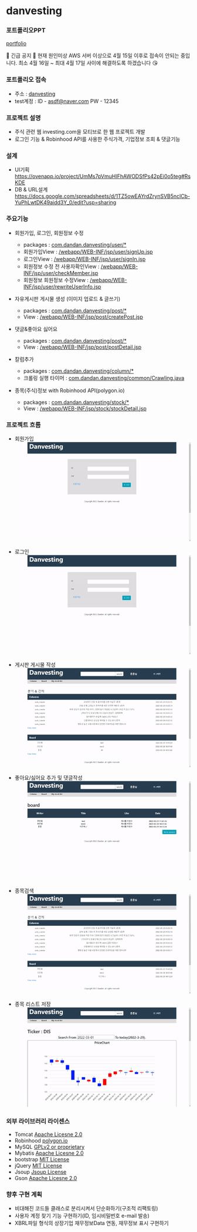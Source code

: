 # danvesting
### 포트폴리오PPT
[portfolio](portfolioPPT.pdf)

:loudspeaker: 긴급 공지 :loudspeaker:
현재 원인미상 AWS 서버 이상으로 4월 15일 이후로 접속이 안되는 중입니다.
최소 4월 16일 ~ 최대 4월 17일 사이에 해결하도록 하겠습니다 :kissing_heart:

### 포트폴리오 접속
* 주소 : [danvesting](http://www.dandandevelop.com:8080/main)
* test계정 : ID - asdf@naver.com  PW - 12345

### 프로젝트 설명
* 주식 관련 웹 investing.com을 모티브로 한 웹 프로젝트 개발
* 로그인 기능 & Robinhood API를 사용한 주식가격, 기업정보 조회 & 댓글기능

### 설계
* UI기획
  https://ovenapp.io/project/UmMs7pVmuHIFhAWODSfPs42pEi0o5teg#RsKDE
* DB & URL설계
  https://docs.google.com/spreadsheets/d/1TZ5owEAYrdZrynSVB5nclCb-YuPhLwtDK49aidd3Y_0/edit?usp=sharing
  
### 주요기능
* 회원가입, 로그인, 회원정보 수정
  * packages : [com.dandan.danvesting/user/*](https://github.com/HSNURcat/danvesting/tree/master/src/main/java/com/dandan/danvesting/user)
  * 회원가입View : [/webapp/WEB-INF/jsp/user/signUp.jsp](https://github.com/HSNURcat/danvesting/blob/master/src/main/webapp/WEB-INF/jsp/user/signUp.jsp)
  * 로그인View : [/webapp/WEB-INF/jsp/user/signIn.jsp](https://github.com/HSNURcat/danvesting/blob/master/src/main/webapp/WEB-INF/jsp/user/signIn.jsp)
  * 회원정보 수정 전 사용자확인View : [/webapp/WEB-INF/jsp/user/checkMember.jsp](https://github.com/HSNURcat/danvesting/blob/master/src/main/webapp/WEB-INF/jsp/user/checkMember.jsp)
  * 회원정보 회원정보 수정View : [/webapp/WEB-INF/jsp/user/rewriteUserInfo.jsp](https://github.com/HSNURcat/danvesting/blob/master/src/main/webapp/WEB-INF/jsp/user/rewriteUserInfo.jsp)
  
* 자유게시판 게시물 생성 (이미지 업로드 & 글쓰기)
  * packages : [com.dandan.danvesting/post/*](https://github.com/HSNURcat/danvesting/tree/master/src/main/java/com/dandan/danvesting/post)
  * View : [/webapp/WEB-INF/jsp/post/createPost.jsp](https://github.com/HSNURcat/danvesting/blob/master/src/main/webapp/WEB-INF/jsp/post/createPost.jsp)

* 댓글&좋아요 싫어요
  * packages : [com.dandan.danvesting/post/*](https://github.com/HSNURcat/danvesting/tree/master/src/main/java/com/dandan/danvesting/post)
  * View : [/webapp/WEB-INF/jsp/post/postDetail.jsp](https://github.com/HSNURcat/danvesting/blob/master/src/main/webapp/WEB-INF/jsp/post/postDetail.jsp)

* 칼럼추가
  * packages : [com.dandan.danvesting/column/*](https://github.com/HSNURcat/danvesting/tree/master/src/main/java/com/dandan/danvesting/column)
  * 크롤링 실행 타이머 : [com.dandan.danvesting/common/Crawling.java](https://github.com/HSNURcat/danvesting/blob/master/src/main/java/com/dandan/danvesting/common/Crawling.java)
  
* 종목(주식)정보 with Robinhood API(polygon.io)
  * packages : [com.dandan.danvesting/stock/*](https://github.com/HSNURcat/danvesting/tree/master/src/main/java/com/dandan/danvesting/stock)
  * View : [/webapp/WEB-INF/jsp/stock/stockDetail.jsp](https://github.com/HSNURcat/danvesting/blob/master/src/main/webapp/WEB-INF/jsp/stock/stockDetail.jsp)

### 프로젝트 흐름
* 회원가입  
  ![signUp](demo/sign_up.gif)
 
* 로그인  
  ![signIn](demo/sign_in.gif)

* 게시판 게시물 작성  
  ![addPost](demo/add_post2.gif)

* 좋아요/싫어요 추가 및 댓글작성  
  ![likeHateComment](demo/like_hate_comment.gif)

* 종목검색  
  ![searchStock](demo/search_stock.gif)

* 종목 리스트 저장  
  ![addStockList](demo/add_stock_list.gif)

### 외부 라이브러리 라이센스
* Tomcat [Apache Licesne 2.0](https://www.apache.org/licenses/LICENSE-2.0)
* Robinhood [polygon.io](https://polygon.io/eula)
* MySQL [GPLv2 or proprietary](https://www.gnu.org/licenses/old-licenses/gpl-2.0.html)
* Mybatis [Apache Licesne 2.0](https://www.apache.org/licenses/LICENSE-2.0)
* bootstrap [MIT License](https://opensource.org/licenses/MIT)
* jQuery [MIT License](https://opensource.org/licenses/MIT)
* Jsoup [Jsoup License](https://jsoup.org/license)
* Gson [Apache Licesne 2.0](https://www.apache.org/licenses/LICENSE-2.0)

### 향후 구현 계획
* 비대해진 코드들 클래스로 분리시켜서 단순화하기(구조적 리팩토링)
* 사용자 계정 찾기 기능 구현하기(ID, 임시비밀번호 e-mail 발송)
* XBRL파일 형식의 상장기업 재무정보Data 연동, 재무정보 표시 구현하기
